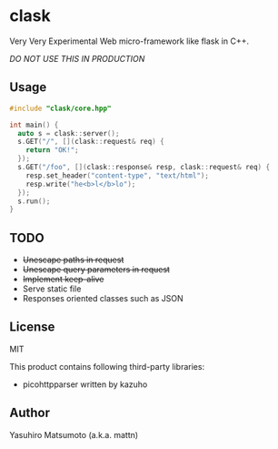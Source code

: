 # clask

Very Very Experimental Web micro-framework like flask in C++.

*DO NOT USE THIS IN PRODUCTION*

## Usage

```cpp
#include "clask/core.hpp"

int main() {
  auto s = clask::server();
  s.GET("/", [](clask::request& req) {
    return "OK!";
  });
  s.GET("/foo", [](clask::response& resp, clask::request& req) {
    resp.set_header("content-type", "text/html");
    resp.write("he<b>l</b>lo");
  });
  s.run();
}
```

## TODO

* ~~Unescape paths in request~~
* ~~Unescape query parameters in request~~
* ~~Implement keep-alive~~
* Serve static file
* Responses oriented classes such as JSON

## License

MIT

This product contains following third-party libraries:

* picohttpparser written by kazuho

## Author

Yasuhiro Matsumoto (a.k.a. mattn)
